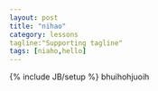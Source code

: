 ```yaml
---
layout: post
title: "nihao"
category: lessons
tagline:"Supporting tagline"
tags: [niaho,hello]
---
```

{% include JB/setup %}
bhuihohjuoih

